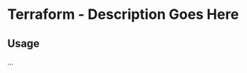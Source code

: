 # Terraform - Description Goes Here

## Usage

<!--- BEGIN_TF_DOCS --->
<!--- END_TF_DOCS --->

...

